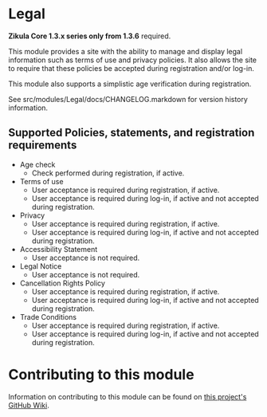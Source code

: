 Legal
=====

**__Zikula Core 1.3.x series only from 1.3.6__** required.

This module provides a site with the ability to manage and display legal information such as terms of use
and privacy policies. It also allows the site to require that these policies be accepted during registration
and/or log-in.

This module also supports a simplistic age verification during registration.

See src/modules/Legal/docs/CHANGELOG.markdown for version history information.

Supported Policies, statements, and registration requirements
-------------------------------------------------------------
 * Age check
   * Check performed during registration, if active.
 * Terms of use
   * User acceptance is required during registration, if active.
   * User acceptance is required during log-in, if active and not accepted during registration.
 * Privacy
   * User acceptance is required during registration, if active.
   * User acceptance is required during log-in, if active and not accepted during registration.
 * Accessibility Statement
   * User acceptance is not required.
 * Legal Notice
   * User acceptance is not required.
 * Cancellation Rights Policy
   * User acceptance is required during registration, if active.
   * User acceptance is required during log-in, if active and not accepted during registration.
 * Trade Conditions
   * User acceptance is required during registration, if active.
   * User acceptance is required during log-in, if active and not accepted during registration.

Contributing to this module
===========================

Information on contributing to this module can be found on [this project's GitHub Wiki](https://github.com/zikula-modules/Legal/wiki).